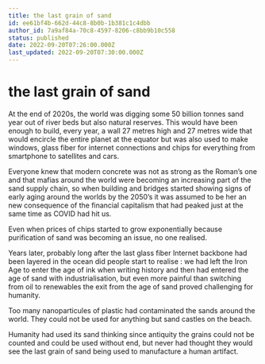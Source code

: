 ```yaml
---
title: the last grain of sand
id: ee61bf4b-662d-44c8-8b0b-1b381c1c4dbb
author_id: 7a9af84a-70c8-4597-8206-c8bb9b10c558
status: published
date: 2022-09-20T07:26:00.000Z
last_updated: 2022-09-20T07:30:00.000Z
---
```


# the last grain of sand


At the end of 2020s, the world was digging some 50 billion tonnes sand year out of river beds but also natural reserves. This would have been enough to build, every year, a wall 27 metres high and 27 metres wide that would encircle the entire planet at the equator but was also used to make windows, glass fiber for internet connections and chips for everything from smartphone to satellites and cars.



Everyone knew that modern concrete was not as strong as the Roman’s one and that mafias around the world were becoming an increasing part of the sand supply chain, so when building and bridges started showing signs of early aging around the worlds by the 2050’s it was assumed to be her an new consequence of the financial capitalism that had peaked just at the same time as COVID had hit us.



Even when prices of chips started to grow exponentially because purification of sand was becoming an issue, no one realised.



Years later, probably long after the last glass fiber Internet backbone had been layered in the ocean did people start to realise : we had left the Iron Age to enter the age of ink when writing history and then had entered the age of sand with industrialisation, but even more painful than switching from oil to renewables the exit from the age of sand proved challenging for humanity.



Too many nanoparticules of plastic had contaminated the sands around the world. They could not be used for anything but sand castles on the beach. 



Humanity had used its sand thinking since antiquity the grains could not be counted and could be used without end, but never had thought they would see the last grain of sand being used to manufacture a human artifact.




